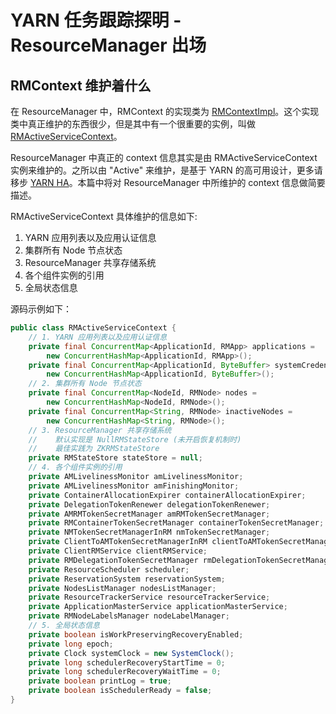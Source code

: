 # YARN 任务跟踪探明 - ResourceManager 出场

## **RMContext 维护着什么**

在 ResourceManager 中，RMContext 的实现类为 [RMContextImpl](https://github.com/apache/hadoop/blob/release-2.7.4-RC0/hadoop-yarn-project/hadoop-yarn/hadoop-yarn-server/hadoop-yarn-server-resourcemanager/src/main/java/org/apache/hadoop/yarn/server/resourcemanager/RMContextImpl.java#L54)。这个实现类中真正维护的东西很少，但是其中有一个很重要的实例，叫做 [RMActiveServiceContext](https://github.com/apache/hadoop/blob/release-2.7.4-RC0/hadoop-yarn-project/hadoop-yarn/hadoop-yarn-server/hadoop-yarn-server-resourcemanager/src/main/java/org/apache/hadoop/yarn/server/resourcemanager/RMActiveServiceContext.java#L60)。

ResourceManager 中真正的 context 信息其实是由 RMActiveServiceContext 实例来维护的。之所以由 "Active" 来维护，是基于 YARN 的高可用设计，更多请移步 [YARN HA](./3.3.RM-HA.md)。本篇中将对 ResourceManager 中所维护的 context 信息做简要描述。

RMActiveServiceContext 具体维护的信息如下:

1. YARN 应用列表以及应用认证信息
2. 集群所有 Node 节点状态
3. ResourceManager 共享存储系统
4. 各个组件实例的引用
5. 全局状态信息

源码示例如下：

```java
public class RMActiveServiceContext {
    // 1. YARN 应用列表以及应用认证信息
    private final ConcurrentMap<ApplicationId, RMApp> applications =
        new ConcurrentHashMap<ApplicationId, RMApp>();
    private final ConcurrentMap<ApplicationId, ByteBuffer> systemCredentials =
        new ConcurrentHashMap<ApplicationId, ByteBuffer>();
    // 2. 集群所有 Node 节点状态
    private final ConcurrentMap<NodeId, RMNode> nodes =
        new ConcurrentHashMap<NodeId, RMNode>();
    private final ConcurrentMap<String, RMNode> inactiveNodes =
        new ConcurrentHashMap<String, RMNode>();
    // 3. ResourceManager 共享存储系统
    //    默认实现是 NullRMStateStore (未开启恢复机制时)
    //    最佳实践为 ZKRMStateStore
    private RMStateStore stateStore = null;
    // 4. 各个组件实例的引用
    private AMLivelinessMonitor amLivelinessMonitor;
    private AMLivelinessMonitor amFinishingMonitor;
    private ContainerAllocationExpirer containerAllocationExpirer;
    private DelegationTokenRenewer delegationTokenRenewer;
    private AMRMTokenSecretManager amRMTokenSecretManager;
    private RMContainerTokenSecretManager containerTokenSecretManager;
    private NMTokenSecretManagerInRM nmTokenSecretManager;
    private ClientToAMTokenSecretManagerInRM clientToAMTokenSecretManager;
    private ClientRMService clientRMService;
    private RMDelegationTokenSecretManager rmDelegationTokenSecretManager;
    private ResourceScheduler scheduler;
    private ReservationSystem reservationSystem;
    private NodesListManager nodesListManager;
    private ResourceTrackerService resourceTrackerService;
    private ApplicationMasterService applicationMasterService;
    private RMNodeLabelsManager nodeLabelManager;
    // 5. 全局状态信息
    private boolean isWorkPreservingRecoveryEnabled;
    private long epoch;
    private Clock systemClock = new SystemClock();
    private long schedulerRecoveryStartTime = 0;
    private long schedulerRecoveryWaitTime = 0;
    private boolean printLog = true;
    private boolean isSchedulerReady = false;
}
```
